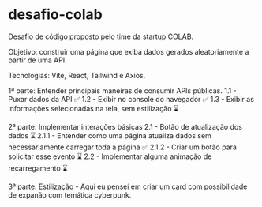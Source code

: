 # desafio-colab
 Desafio de código proposto pelo time da startup COLAB.
 
 Objetivo: construir uma página que exiba dados gerados aleatoriamente a partir de uma API.

 Tecnologias: Vite, React, Tailwind e Axios.

 1ª parte:
    Entender principais maneiras de consumir APIs públicas.
        1.1 - Puxar dados da API ✅
        1.2 - Exibir no console do navegador ✅
        1.3 - Exibir as informações selecionadas na tela, sem estilização ⌛

2ª parte: 
    Implementar interações básicas
        2.1 - Botão de atualização dos dados ⌛ 
            2.1.1 - Entender como uma página atualiza dados sem necessariamente carregar toda a página ✅
            2.1.2 - Criar um botão para solicitar esse evento ⌛ 
        2.2 - Implementar alguma animação de recarregamento ⌛ 

3ª parte:
    Estilização
        - Aqui eu pensei em criar um card com possibilidade de expanão com temática cyberpunk.
